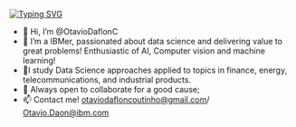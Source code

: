 
[![Typing SVG](https://readme-typing-svg.demolab.com/?lines=First+line+of+text;Second+line+of+text)](https://git.io/typing-svg)


- 👋 Hi, I’m @OtavioDaflonC
- 💙 I’m a IBMer, passionated about data science and delivering value to great problems! Enthusiastic of AI, Computer vision and machine learning!
- 🌱I study Data Science approaches applied to topics in finance, energy, telecommunications, and industrial products.
- 💞️ Always open to collaborate for a good cause;
- 📫 Contact me! otaviodafloncoutinho@gmail.com/ Otavio.Daon@ibm.com


